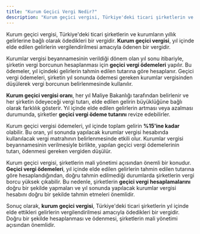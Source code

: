 ```yaml
---
title: "Kurum Geçici Vergi Nedir?"
description: "Kurum geçici vergisi, Türkiye'deki ticari şirketlerin ve kurumların yıllık gelirlerine bağlı olarak ödedikleri bir vergidir"
---
```


Kurum geçici vergisi, Türkiye'deki ticari şirketlerin ve kurumların yıllık gelirlerine bağlı olarak ödedikleri bir vergidir. **Kurum geçici vergisi**, yıl içinde elde edilen gelirlerin vergilendirilmesi amacıyla ödenen bir vergidir.

Kurumlar vergisi beyannamesinin verildiği dönem olan yıl sonu itibariyle, şirketin vergi borcunun hesaplanması için **geçici vergi ödemeleri** yapılır. Bu ödemeler, yıl içindeki gelirlerin tahmin edilen tutarına göre hesaplanır. Geçici vergi ödemeleri, şirketin yıl sonunda ödemesi gereken kurumlar vergisinden düşülerek vergi borcunun belirlenmesinde kullanılır.

**Kurum geçici vergisi oranı**, her yıl Maliye Bakanlığı tarafından belirlenir ve her şirketin ödeyeceği vergi tutarı, elde edilen gelirin büyüklüğüne bağlı olarak farklılık gösterir. Yıl içinde elde edilen gelirlerin artması veya azalması durumunda, şirketler **geçici vergi ödeme tutarını** revize edebilirler.

Kurum geçici vergisi ödemeleri, yıl içinde toplam gelirin **%15'ine kadar** olabilir. Bu oran, yıl sonunda yapılacak kurumlar vergisi hesabında kullanılacak vergi matrahının belirlenmesinde etkili olur. Kurumlar vergisi beyannamesinin verilmesiyle birlikte, yapılan geçici vergi ödemelerinin tutarı, ödenmesi gereken vergiden düşülür.

Kurum geçici vergisi, şirketlerin mali yönetimi açısından önemli bir konudur. **Geçici vergi ödemeleri**, yıl içinde elde edilen gelirlerin tahmin edilen tutarına göre hesaplandığından, doğru tahmin edilmediği durumlarda şirketlerin vergi borcu yüksek çıkabilir. Bu nedenle, şirketlerin **geçici vergi hesaplamalarını** doğru bir şekilde yapmaları ve yıl sonunda yapılacak kurumlar vergisi hesabını doğru bir şekilde tahmin etmeleri önemlidir.

Sonuç olarak, **kurum geçici vergisi**, Türkiye'deki ticari şirketlerin yıl içinde elde ettikleri gelirlerin vergilendirilmesi amacıyla ödedikleri bir vergidir. Doğru bir şekilde hesaplanması ve ödenmesi, şirketlerin mali yönetimi açısından önemlidir.

